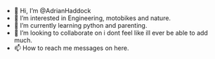 - 👋 Hi, I’m @AdrianHaddock
- 👀 I’m interested in Engineering, motobikes and nature.
- 🌱 I’m currently learning python and parenting.
- 💞️ I’m looking to collaborate on i dont feel like ill ever be able to add much. 
- 📫 How to reach me messages on here.


<!---
AdrianHaddock/AdrianHaddock is a ✨ special ✨ repository because its `README.md` (this file) appears on your GitHub profile.
You can click the Preview link to take a look at your changes.
--->

